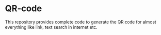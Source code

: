 # QR-code
This repository provides complete code to generate the QR code for almost everything like link, text search in internet etc. 
